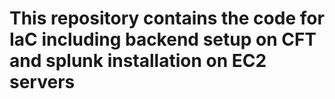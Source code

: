 # This repository contains the code for IaC including backend setup on CFT and splunk installation on EC2 servers
